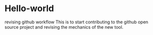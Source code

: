 # Hello-world
revising github workflow
This is to start contributing to the github open source project and revising the mechanics of the new tool.
